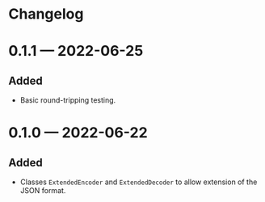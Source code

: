 # Changelog

<!--scriv-insert-here-->

<a id='changelog-0.1.1'></a>
# 0.1.1 — 2022-06-25

## Added

- Basic round-tripping testing.

<a id='changelog-0.1.0'></a>
# 0.1.0 — 2022-06-22

## Added

- Classes `ExtendedEncoder` and `ExtendedDecoder` to allow extension of the JSON format.
<!--scriv-end-here-->
